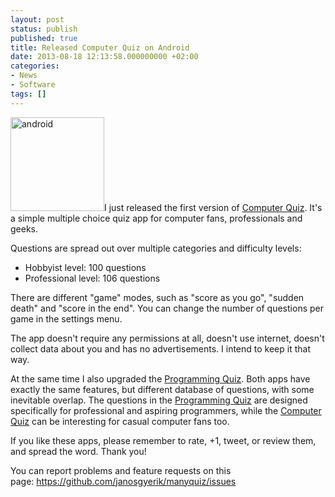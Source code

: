 ```yaml
---
layout: post
status: publish
published: true
title: Released Computer Quiz on Android
date: 2013-08-18 12:13:58.000000000 +02:00
categories:
- News
- Software
tags: []
---
```

<a href="https://play.google.com/store/apps/details?id=com.manyquiz.computers.lite"><img class="alignright size-thumbnail wp-image-1087" alt="android" src="/assets/themes/images/screenshots/2013-08-android.png" width="150" height="150" /></a>I just released the first version of <a href="https://play.google.com/store/apps/details?id=com.manyquiz.computers.lite">Computer Quiz</a>. It's a simple multiple choice quiz app for computer fans, professionals and geeks.

Questions are spread out over multiple categories and difficulty levels:
<ul>
	<li>Hobbyist level: 100 questions</li>
	<li>Professional level: 106 questions</li>
</ul>
There are different "game" modes, such as "score as you go", "sudden death" and "score in the end". You can change the number of questions per game in the settings menu.

The app doesn't require any permissions at all, doesn't use internet, doesn't collect data about you and has no advertisements. I intend to keep it that way.

At the same time I also upgraded the <a href="https://play.google.com/store/apps/details?id=com.manyquiz.programming.lite">Programming Quiz</a>. Both apps have exactly the same features, but different database of questions, with some inevitable overlap. The questions in the <a href="https://play.google.com/store/apps/details?id=com.manyquiz.programming.lite">Programming Quiz</a> are designed specifically for professional and aspiring programmers, while the <a href="https://play.google.com/store/apps/details?id=com.manyquiz.computers.lite">Computer Quiz</a> can be interesting for casual computer fans too.

If you like these apps, please remember to rate, +1, tweet, or review them, and spread the word. Thank you!

You can report problems and feature requests on this page: <a href="https://www.google.com/url?q=https://github.com/janosgyerik/manyquiz/issues&amp;sa=D&amp;usg=AFQjCNHWyBeTkhIy7jmgX16-5-dp5FLl_w" target="_blank">https://github.com/janosgyerik/manyquiz/issues</a>
